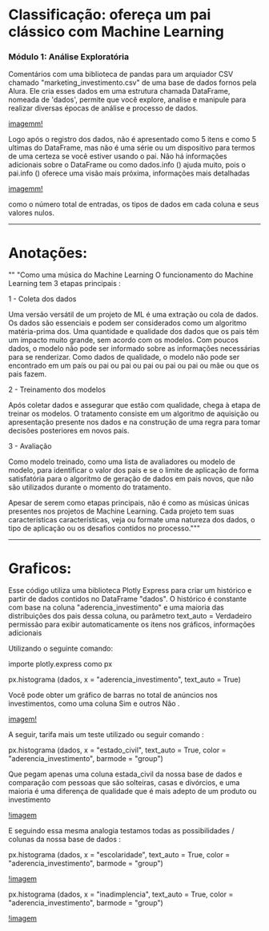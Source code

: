 # Classificação: ofereça um pai clássico com Machine Learning

### Módulo 1: Análise Exploratória

Comentários com uma biblioteca de pandas para um arquiador CSV chamado "marketing_investimento.csv" de uma base de dados fornos pela Alura. Ele cria esses dados em uma estrutura chamada DataFrame, nomeada de 'dados', permite que você explore, analise e manipule para realizar diversas épocas de análise e processo de dados.

[imagemm!](https://github.com/marxeugenio/AluraCursoDeClassificacao/assets/78555292/f266e7ae-1332-4e50-9bb4-4f6c225c152f)

Logo após o registro dos dados, não é apresentado como 5 itens e como 5 ultimas do DataFrame, mas não é uma série ou um dispositivo para termos de uma certeza se você estiver usando o pai. Não há informações adicionais sobre o DataFrame ou como dados.info () ajuda muito, pois o pai.info () oferece uma visão mais próxima, informações mais detalhadas 

[imagemm!](https://github.com/marxeugenio/AluraCursoDeClassificacao/assets/78555292/357697b1-2128-436e-ad02-ce1732d5cf90)

como o número total de entradas, os tipos de dados em cada coluna e seus valores nulos.

---------------------------------- ---------------------------------- ---------------------------------- ---------------------------------- ---------------------------------- --------------------------

# Anotações:

"" "Como uma música do Machine Learning
O funcionamento do Machine Learning tem 3 etapas principais :

1 - Coleta dos dados

Uma versão versátil de um projeto de ML é uma extração ou cola de dados. Os dados são essenciais e podem ser considerados como um algoritmo matéria-prima dos. Uma quantidade e qualidade dos dados que os pais têm um impacto muito grande, sem acordo com os modelos. Com poucos dados, o modelo não pode ser informado sobre as informações necessárias para se renderizar. Como dados de qualidade, o modelo não pode ser encontrado em um país ou pai ou pai ou pai ou pai ou pai ou mãe ou que os pais fazem.

2 - Treinamento dos modelos

Após coletar dados e assegurar que estão com qualidade, chega à etapa de treinar os modelos. O tratamento consiste em um algoritmo de aquisição ou apresentação presente nos dados e na construção de uma regra para tomar decisões posteriores em novos pais.

3 - Avaliação

Como modelo treinado, como uma lista de avaliadores ou modelo de modelo, para identificar o valor dos pais e se o limite de aplicação de forma satisfatória para o algoritmo de geração de dados em pais novos, que não são utilizados durante o momento do tratamento.

Apesar de serem como etapas principais, não é como as músicas únicas presentes nos projetos de Machine Learning. Cada projeto tem suas características características, veja ou formate uma natureza dos dados, o tipo de aplicação ou os desafios contidos no processo."""

---------------------------------- ---------------------------------- ---------------------------------- -------------------------------------------------- --------------------------

# Graficos:

Esse código utiliza uma biblioteca Plotly Express para criar um histórico e partir de dados contidos no DataFrame "dados". O histórico é constante com base na coluna "aderencia_investimento" e uma maioria das distribuições dos pais dessa coluna, ou parâmetro text_auto = Verdadeiro permissão para exibir automaticamente os itens nos gráficos, informações adicionais

Utilizando o seguinte comando:

importe plotly.express como px

px.histograma (dados, x = "aderencia_investimento", text_auto = True)

Você pode obter um gráfico de barras no total de anúncios nos investimentos, como uma coluna Sim e outros Não .

[imagem!](https://github.com/marxeugenio/AluraCursoDeClassificacao/assets/78555292/5cc7bfcf-0d3f-4da1-8271-4aace1f314ee)

A seguir, tarifa mais um teste utilizado ou seguir comando :

px.histograma (dados, x = "estado_civil", text_auto = True, color = "aderencia_investimento", barmode = "group")

Que pegam apenas uma coluna estada_civil da nossa base de dados e comparação com pessoas que são solteiras, casas e divórcios, e uma maioria é uma diferença de qualidade que é mais adepto de um produto ou investimento

[!imagem](https://github.com/marxeugenio/AluraCursoDeClassificacao/assets/78555292/b3ce32cc-5cd7-4e78-9b6b-4dff939b18cf)

E seguindo essa mesma analogia testamos todas as possibilidades / colunas da nossa base de dados :

px.histograma (dados, x = "escolaridade", text_auto = True, color = "aderencia_investimento", barmode = "group")

[!imagem](https://github.com/marxeugenio/AluraCursoDeClassificacao/assets/78555292/95b96c95-82c6-4634-931a-ddd2335d34b3)


px.histograma (dados, x = "inadimplencia", text_auto = True, color = "aderencia_investimento", barmode = "group")

[!imagem](https://github.com/marxeugenio/AluraCursoDeClassificacao/assets/78555292/12846bee-1ce6-4392-8e34-0584f4010011)









